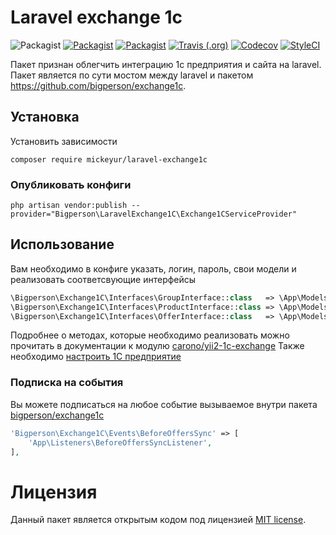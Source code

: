 # Laravel exchange 1c
![Packagist](https://img.shields.io/packagist/l/bigperson/laravel-exchange1c.svg?style=flat-square)
[![Packagist](https://img.shields.io/packagist/dt/bigperson/laravel-exchange1c.svg?style=flat-square)](https://packagist.org/packages/bigperson/laravel-exchange1c)
[![Packagist](https://img.shields.io/packagist/v/bigperson/laravel-exchange1c.svg?style=flat-square)](https://packagist.org/packages/bigperson/laravel-exchange1c)
[![Travis (.org)](https://img.shields.io/travis/bigperson/laravel-exchange1c.svg?style=flat-square)](https://travis-ci.org/bigperson/laravel-exchange1c)
[![Codecov](https://img.shields.io/codecov/c/github/bigperson/laravel-exchange1c.svg?style=flat-square)](https://codecov.io/gh/bigperson/laravel-exchange1c)
[![StyleCI](https://github.styleci.io/repos/154342667/shield?branch=master)](https://github.styleci.io/repos/154342667)

Пакет признан облегчить интеграцию 1с предприятия и сайта на laravel. Пакет является по сути мостом между laravel и пакетом https://github.com/bigperson/exchange1c.

## Установка
Установить зависимости
```
composer require mickeyur/laravel-exchange1c
```
 
### Опубликовать конфиги
```
php artisan vendor:publish --provider="Bigperson\LaravelExchange1C\Exchange1CServiceProvider"
```
 
## Использование
Вам необходимо в конфиге указать, логин, пароль, свои модели и реализовать соответсвующие интерфейсы
```php
\Bigperson\Exchange1C\Interfaces\GroupInterface::class   => \App\Models\Category::class,
\Bigperson\Exchange1C\Interfaces\ProductInterface::class => \App\Models\Product::class,
\Bigperson\Exchange1C\Interfaces\OfferInterface::class   => \App\Models\Offer::class,
```
Подробнее о методах, которые необходимо реализовать можно прочитать в документации к модулю [carono/yii2-1c-exchange]((https://github.com/carono/yii2-1c-exchange#%D0%98%D0%BD%D1%82%D0%B5%D1%80%D1%84%D0%B5%D0%B9%D1%81%D1%8B))
Также необходимо [настроить 1С предприятие](https://github.com/carono/yii2-1c-exchange#%D0%9D%D0%B0%D1%81%D1%82%D1%80%D0%BE%D0%B9%D0%BA%D0%B0-1%D0%A1) 

### Подписка на события
Вы можете подписаться на любое событие вызываемое внутри пакета [bigperson/exchange1c](https://github.com/bigperson/exchange1c/tree/master/src/Events) 
```php
'Bigperson\Exchange1C\Events\BeforeOffersSync' => [
    'App\Listeners\BeforeOffersSyncListener',
],
```

# Лицензия
Данный пакет является открытым кодом под лицензией [MIT license](LICENSE).
